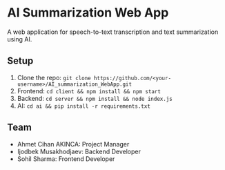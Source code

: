 # AI Summarization Web App
A web application for speech-to-text transcription and text summarization using AI.

## Setup
1. Clone the repo: `git clone https://github.com/<your-username>/AI_summarization_WebApp.git`
2. Frontend: `cd client && npm install && npm start`
3. Backend: `cd server && npm install && node index.js`
4. AI: `cd ai && pip install -r requirements.txt`

## Team
- Ahmet Cihan AKINCA: Project Manager
- Ijodbek Musakhodjaev: Backend Developer
- Sohil Sharma: Frontend Developer

